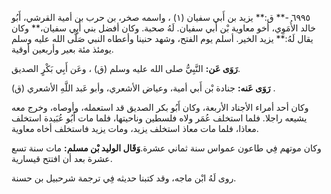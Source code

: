 ٦٩٩٥ -** ق:** يزيد بن أَبي سفيان (١) ، واسمه صخر، بن حرب بن أمية القرشي، أَبُو خالد الأُمَوِي، أخو معاوية بْن أَبي سفيان. لَهُ صحبة. وكان أفضل بني أَبِي سفيان،** وكان يقال لَهُ:** يزيد الخير. أسلم يوم الفتح، وشهد حنينا وأعطاه النبي صَلَّى الله عليه وسلم يومئذ مئة بعير وأربعين أوقية.

**رَوَى عَن:** النَّبِيُّ صلى الله عليه وسلم (ق) ، وعَن أَبِي بَكْرٍ الصديق.

**رَوَى عَنه:** جنادة بْن أَبي أمية، وعياض الأشعري، وأبو عَبد اللَّهِ الأشعري (ق) .

وكان أحد أمراء الأجناد الأربعة، وكان أَبُو بكر الصديق قد استعمله، وأوصاه، وخرج معه يشيعه راجلا. فلما استخلف عُمَر ولاه فلسطين وناحيتها، فلما مات أَبُو عُبَيدة استخلف معاذا، فلما مات معاذ استخلف يزيد، ومات يزيد فاستخلف أخاه معاوية.

وكان موتهم فِي طاعون عمواس سنة ثماني عشرة.**وَقَال الوليد بْن مسلم:** مات سنة تسع عشرة بعد أن افتتح قيسارية.

روى لَهُ ابْن ماجه، وقد كتبنا حديثه فِي ترجمة شرحبيل بن حسنة.